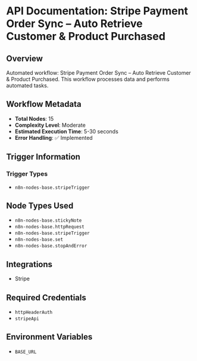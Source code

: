 # API Documentation: Stripe Payment Order Sync – Auto Retrieve Customer & Product Purchased

## Overview
Automated workflow: Stripe Payment Order Sync – Auto Retrieve Customer & Product Purchased. This workflow processes data and performs automated tasks.

## Workflow Metadata
- **Total Nodes**: 15
- **Complexity Level**: Moderate
- **Estimated Execution Time**: 5-30 seconds
- **Error Handling**: ✅ Implemented

## Trigger Information
### Trigger Types
- `n8n-nodes-base.stripeTrigger`

## Node Types Used
- `n8n-nodes-base.stickyNote`
- `n8n-nodes-base.httpRequest`
- `n8n-nodes-base.stripeTrigger`
- `n8n-nodes-base.set`
- `n8n-nodes-base.stopAndError`

## Integrations
- Stripe

## Required Credentials
- `httpHeaderAuth`
- `stripeApi`

## Environment Variables
- `BASE_URL`

